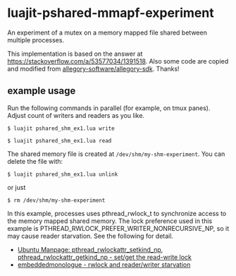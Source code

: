 # luajit-pshared-mmapf-experiment

An experiment of a mutex on a memory mapped file shared between multiple processes.

This implementation is based on the answer at https://stackoverflow.com/a/53577034/1391518.
Also some code are copied and modified from [allegory-software/allegory-sdk](https://github.com/allegory-software/allegory-sdk).
Thanks!

## example usage

Run the following commands in parallel (for example, on tmux panes).
Adjust count of writers and readers as you like.

```
$ luajit pshared_shm_ex1.lua write
```

```
$ luajit pshared_shm_ex1.lua read
```

The shared memory file is created at `/dev/shm/my-shm-experiment`.
You can delete the file with:

```
$ luajit pshared_shm_ex1.lua unlink
```

or just

```
$ rm /dev/shm/my-shm-experiment
```

In this example, processes uses pthread_rwlock_t to synchronize access to the memory mapped shared memory.
The lock preference used in this example is PTHREAD_RWLOCK_PREFER_WRITER_NONRECURSIVE_NP, so it may cause reader starvation. See the following for detail.

  * [Ubuntu Manpage: pthread_rwlockattr_setkind_np, pthread_rwlockattr_getkind_np - set/get the read-write lock](https://manpages.ubuntu.com/manpages/jammy/en/man3/pthread_rwlockattr_setkind_np.3.html)
  * [embeddedmonologue - rwlock and reader/writer starvation](https://sites.google.com/site/embeddedmonologue/home/mutual-exclusion-and-synchronization/rwlock-and-reader-writer-starvation?pli=1)
